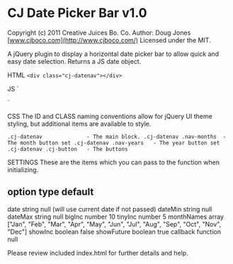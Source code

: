 CJ Date Picker Bar v1.0
=======================

Copyright (c) 2011 Creative Juices Bo. Co.
Author: Doug Jones [www.cjboco.com](http://www.cjboco.com/)
Licensed under the MIT.

A jQuery plugin to display a horizontal date picker bar to allow quick and easy date selection.
Returns a JS date object.

HTML
`<div class="cj-datenav"></div>`

JS
`<script src="assets/js/jquery.cj-date-picker-bar.js"></script>
<script>
(function($) {
   "use strict";
   $('.cj-datenav').cjDatePickerBar({
      date: '10/31/2011',
      callback: function(dateObj) {
         console.log(dateObj)
      }
   });
}(jQuery));
</script>`

CSS
The ID and CLASS naming conventions allow for jQuery UI theme styling, but
additional items are available to style.

`.cj-datenav              - The main block.
.cj-datenav .nav-months  - The month button set
.cj-datenav .nav-years   - The year button set
.cj-datenav .cj-button   - The buttons`


SETTINGS
These are the items which you can pass to the function when initializing.

option         type         default
---------------------------------------------------------------------------
date          string        null (will use current date if not passed)
dateMin       string        null
dateMax       string        null
bigInc        number        10
tinyInc       number        5
monthNames    array         ["Jan", "Feb", "Mar", "Apr", "May", "Jun", "Jul", "Aug", "Sep", "Oct", "Nov", "Dec"]
showInc       boolean       false
showFuture    boolean       true
callback      function      null

Please review included index.html for further details and help.